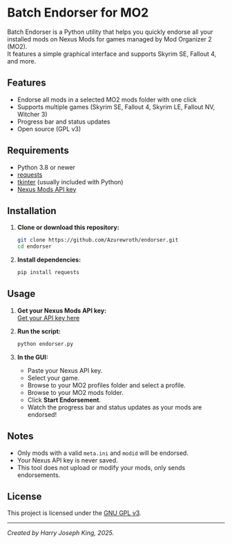 # Batch Endorser for MO2

Batch Endorser is a Python utility that helps you quickly endorse all your installed mods on Nexus Mods for games managed by Mod Organizer 2 (MO2).  
It features a simple graphical interface and supports Skyrim SE, Fallout 4, and more.

## Features

- Endorse all mods in a selected MO2 mods folder with one click
- Supports multiple games (Skyrim SE, Fallout 4, Skyrim LE, Fallout NV, Witcher 3)
- Progress bar and status updates
- Open source (GPL v3)

## Requirements

- Python 3.8 or newer
- [requests](https://pypi.org/project/requests/)
- [tkinter](https://docs.python.org/3/library/tkinter.html) (usually included with Python)
- [Nexus Mods API key](https://www.nexusmods.com/users/myaccount?tab=api%20access)

## Installation

1. **Clone or download this repository:**
    ```sh
    git clone https://github.com/Azurewroth/endorser.git
    cd endorser
    ```

2. **Install dependencies:**
    ```sh
    pip install requests
    ```

## Usage

1. **Get your Nexus Mods API key:**  
   [Get your API key here](https://www.nexusmods.com/users/myaccount?tab=api%20access)

2. **Run the script:**
    ```sh
    python endorser.py
    ```

3. **In the GUI:**
    - Paste your Nexus API key.
    - Select your game.
    - Browse to your MO2 profiles folder and select a profile.
    - Browse to your MO2 mods folder.
    - Click **Start Endorsement**.
    - Watch the progress bar and status updates as your mods are endorsed!

## Notes

- Only mods with a valid `meta.ini` and `modid` will be endorsed.
- Your Nexus API key is never saved.
- This tool does not upload or modify your mods, only sends endorsements.

## License

This project is licensed under the [GNU GPL v3](LICENSE).

---

*Created by Harry Joseph King, 2025.*